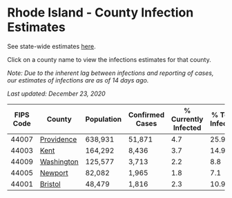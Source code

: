 # Rhode Island - County Infection Estimates

See state-wide estimates [here](/infections/us-ri).

Click on a county name to view the infections estimates for that county.

*Note: Due to the inherent lag between infections and reporting of cases, our estimates of infections are as of 14 days ago.*

*Last updated: December 23, 2020*

|   FIPS Code |                   County |   Population |   Confirmed Cases |   % Currently Infected |   % Total Infected |
|-------------|--------------------------|--------------|-------------------|------------------------|--------------------|
|       44007 | [Providence](providence) |      638,931 |            51,871 |                    4.7 |               25.9 |
|       44003 |             [Kent](kent) |      164,292 |             8,436 |                    3.7 |               14.9 |
|       44009 | [Washington](washington) |      125,577 |             3,713 |                    2.2 |                8.8 |
|       44005 |       [Newport](newport) |       82,082 |             1,965 |                    1.8 |                7.1 |
|       44001 |       [Bristol](bristol) |       48,479 |             1,816 |                    2.3 |               10.9 |